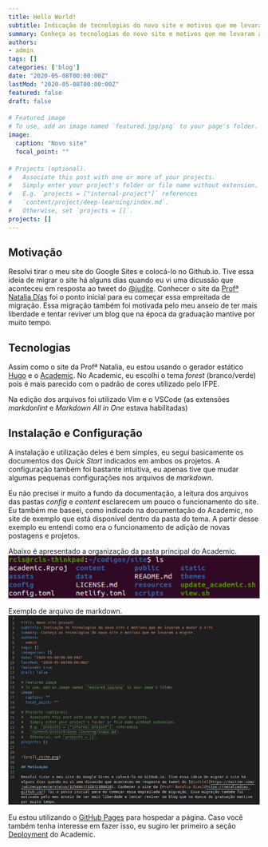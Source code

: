 ```yaml
---
title: Hello World! 
subtitle: Indicação de tecnologias do novo site e motivos que me levaram a mudar o site
summary: Conheça as tecnologias do novo site e motivos que me levaram a migrar.
authors:
- admin
tags: []
categories: ['blog']
date: "2020-05-08T00:00:00Z"
lastMod: "2020-05-08T00:00:00Z"
featured: false
draft: false

# Featured image
# To use, add an image named `featured.jpg/png` to your page's folder. 
image:
  caption: "Novo site"
  focal_point: ""

# Projects (optional).
#   Associate this post with one or more of your projects.
#   Simply enter your project's folder or file name without extension.
#   E.g. `projects = ["internal-project"]` references 
#   `content/project/deep-learning/index.md`.
#   Otherwise, set `projects = []`.
projects: []
---
```





## Motivação

Resolvi tirar o meu site do Google Sites e colocá-lo no Github.io. Tive essa ideia de migrar o site há alguns dias quando eu vi uma dicussão que aconteceu em resposta ao tweet do [@judite](https://twitter.com/juditecypreste/status/1256947732872380418). Conhecer o site da [Profª Natalia Días](https://nataliadiaz.github.io/) foi o ponto inicial para eu começar essa empreitada de migração. Essa migração também foi motivada pelo meu anseio de ter mais liberdade e tentar reviver um blog que na época da graduação mantive por muito tempo.

## Tecnologias

Assim como o site da Profª Natalia, eu estou usando o gerador estático [Hugo](https://gohugo.io/getting-started/quick-start/) e o [Academic](https://sourcethemes.com/academic/docs/install/). No Academic, eu escolhi o tema *forest* (branco/verde) pois é mais parecido com o padrão de cores utilizado pelo IFPE.

Na edição dos arquivos foi utilizado Vim e o VSCode (as extensões *markdonlint* e *Markdown All in One* estava habilitadas)

## Instalação e Configuração

A instalação e utilização deles é bem simples, eu segui basicamente os documentos dos *Quick Start* indicados em ambos os projetos. A configuração também foi bastante intuitiva, eu apenas tive que mudar algumas pequenas configurações nos arquivos de *markdown*. 

Eu não precisei ir muito a fundo da documentação, a leitura dos arquivos das pastas *config* e *content* esclarecem um pouco o funcionamento do  site. Eu também me baseei, como indicado na documentação do Academic, no site de exemplo que está disponível dentro da pasta do tema. A partir desse exemplo eu entendi como era o funcionamento de adição de novas postagens e projetos.

Abaixo é apresentado a organização da pasta principal do Academic.
![png](./projeto.png)


Exemplo de arquivo de markdown.
![png](./markdown.png)

Eu estou utilizando o [GitHub Pages](https://pages.github.com/) para hospedar a página. Caso você também tenha interesse em fazer isso, eu sugiro ler primeiro a seção [Deployment](https://sourcethemes.com/academic/docs/deployment/) do Academic.
